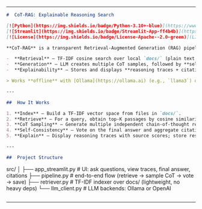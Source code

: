 
---

```markdown
#  CoT-RAG: Explainable Reasoning Search

[![Python](https://img.shields.io/badge/Python-3.10+-blue)](https://www.python.org/)
[![Streamlit](https://img.shields.io/badge/Streamlit-App-ff4b4b)](https://streamlit.io/)
[![License](https://img.shields.io/badge/License-Apache--2.0-green)](LICENSE)

**CoT-RAG** is a transparent Retrieval-Augmented Generation (RAG) pipeline that **reveals its chain-of-thought reasoning**.

-  **Retrieval** – TF-IDF cosine search over local `docs/` (plain text or markdown)  
-  **Generation** – LLM creates multiple CoT samples, followed by **self-consistency voting**  
-  **Explainability** – Stores and displays **reasoning traces + citations** for every answer  

> Works **offline** with [Ollama](https://ollama.ai) (e.g., `llama3`) or via **OpenAI API** (set `OPENAI_API_KEY`).

---

##  How It Works

1. **Index** – Build a TF-IDF vector space from files in `docs/`.  
2. **Retrieve** – For a query, obtain top-K passages by cosine similarity.  
3. **CoT Sampling** – Generate multiple independent chain-of-thought responses.  
4. **Self-Consistency** – Vote on the final answer and aggregate citations.  
5. **Explain** – Display reasoning traces with source scores; store results in `results/`.  

---

##  Project Structure

```

src/
│
├── app_streamlit.py   # UI: ask questions, view traces, final answer, citations
├── pipeline.py        # end-to-end flow (retrieve → sample CoT → vote → save)
├── retriever.py       # TF-IDF indexer over docs/ (lightweight, no heavy deps)
└── llm_client.py      # LLM backends: Ollama or OpenAI

```
```

---
